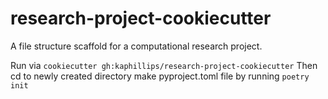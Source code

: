 # research-project-cookiecutter
A file structure scaffold for a computational research project.

Run via `cookiecutter gh:kaphillips/research-project-cookiecutter`
Then cd to newly created directory make pyproject.toml file by running `poetry init`

